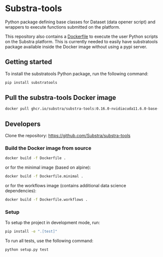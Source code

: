# Substra-tools

Python package defining base classes for Dataset (data opener script) and wrappers to execute functions submitted on the platform.

This repository also contains a [Dockerfile](https://github.com/Substra/substra-tools/pkgs/container/substra-tools) to execute the user
Python scripts on the Substra platform. This is currently needed to easily
have substratools package available inside the Docker image without using a
pypi server.

## Getting started

To install the substratools Python package, run the following command:

```sh
pip install substratools
```

## Pull the substra-tools Docker image

```sh
docker pull ghcr.io/substra/substra-tools:0.16.0-nvidiacuda11.6.0-base-ubuntu20.04-python3.9-workflows
```

## Developers

Clone the repository: <https://github.com/Substra/substra-tools>

### Build the Docker image from source

```sh
docker build -f Dockerfile .
```

or for the minimal image (based on alpine):

```sh
docker build -f Dockerfile.minimal .
```

or for the workflows image (contains additional data science dependencies):

```sh
docker build -f Dockerfile.workflows .
```

### Setup

To setup the project in development mode, run:

```sh
pip install -e ".[test]"
```

To run all tests, use the following command:

```sh
python setup.py test
```
